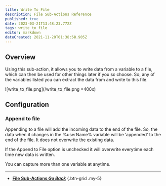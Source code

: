 ```yaml
---
title: Write To File
description: File Sub-Actions Reference
published: true
date: 2023-03-21T13:48:23.772Z
tags: write to file
editor: markdown
dateCreated: 2021-11-20T01:38:58.905Z
---
```


## Overview
Using this sub-action, it allows you to write data from a variable to a file, which can then be used for other things later if you so choose. So, any of the variables listed you can extract the data from and write to this file.

![write_to_file.png](/write_to_file.png =400x)

## Configuration
### Append to file 
Appending to a file will add the incoming data to the end of the file. So, the data when it changes in the %userName% variable will be ‘appended’ to the end of the file. It does not overwrite the existing data. 

If the Append to File option is unchecked it will overwrite everytime each time new data is written.

You can capture more than one variable at anytime.

---

- [<i class="mdi mdi-chevron-left"></i> **File Sub-Actions *Go Back***](/Sub-Actions/File)
{.btn-grid .my-5}